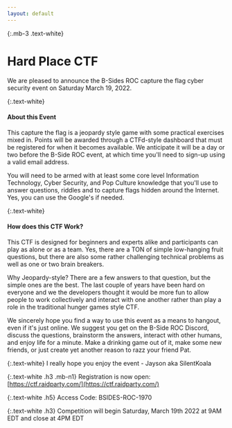 ```yaml
---
layout: default
---
```


{:.mb-3 .text-white}
# Hard Place CTF

We are pleased to announce the B-Sides ROC capture the flag cyber security event on Saturday March 19, 2022.

{:.text-white}
#### About this Event 
This capture the flag is a jeopardy style game with some practical exercises mixed in. Points will be awarded through a 
CTFd-style dashboard that must be registered for when it becomes available. We anticipate it will be a day or two before
the B-Side ROC event, at which time you'll need to sign-up using a valid email address.

You will need to be armed with at least some core level Information Technology, Cyber Security, and Pop Culture
knowledge that you'll use to answer questions, riddles and to capture flags hidden around the Internet. Yes, you can use
the Google's if needed.

{:.text-white}
#### How does this CTF Work?
This CTF is designed for beginners and experts alike and participants can play as alone or as a team. Yes, there are a 
TON of simple low-hanging fruit questions, but there are also some rather challenging technical problems as well as one 
or two brain breakers.

Why Jeopardy-style? There are a few answers to that question, but the simple ones are the best. The last couple of years
have been hard on everyone and we the developers thought it would be more fun to allow people to work collectively and 
interact with one another rather than play a role in the traditional hunger games style CTF.

We sincerely hope you find a way to use this event as a means to hangout, even if it's just online. We suggest you get 
on the B-Side ROC Discord, discuss the questions, brainstorm the answers, interact with other humans, and enjoy life for
a minute. Make a drinking game out of it, make some new friends, or just create yet another reason to razz your friend 
Pat.

{:.text-white}
I really hope you enjoy the event -
Jayson aka SilentKoala

{:.text-white .h3 .mb-n1}
Registration is now open: [https://ctf.raidparty.com/](https://ctf.raidparty.com/)

{:.text-white .h5}
Access Code: BSIDES-ROC-1970

{:.text-white .h3}
Competition will begin Saturday, March 19th 2022 at 9AM EDT and close at 4PM EDT
